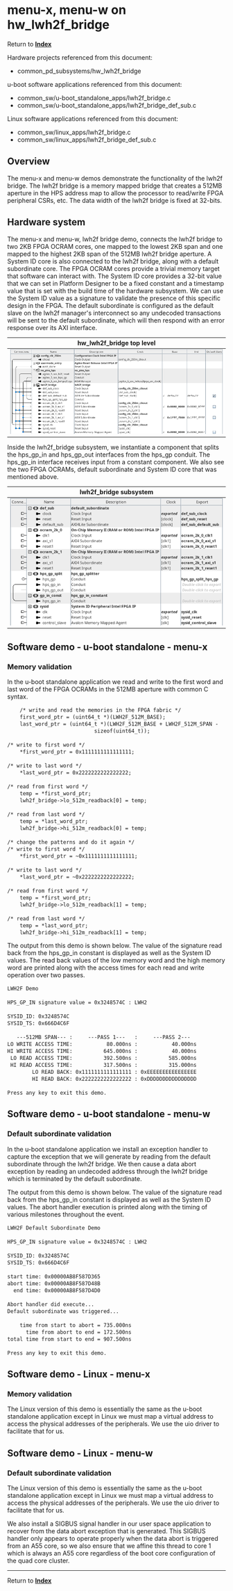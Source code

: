 # menu-x, menu-w on hw_lwh2f_bridge
<!-- SPDX-FileCopyrightText: Copyright (C) 2024 Intel Corporation -->
<!-- SPDX-License-Identifier: MIT-0 -->

Return to [**Index**](01_index.md)

Hardware projects referenced from this document:
* common_pd_subsystems/hw_lwh2f_bridge

u-boot software applications referenced from this document:
* common_sw/u-boot_standalone_apps/lwh2f_bridge.c
* common_sw/u-boot_standalone_apps/lwh2f_bridge_def_sub.c

Linux software applications referenced from this document:
* common_sw/linux_apps/lwh2f_bridge.c
* common_sw/linux_apps/lwh2f_bridge_def_sub.c

## Overview

The menu-x and menu-w demos demonstrate the functionality of the lwh2f bridge. The lwh2f bridge is a memory mapped bridge that creates a 512MB aperture in the HPS address map to allow the processor to read/write FPGA peripheral CSRs, etc. The data width of the lwh2f bridge is fixed at 32-bits.

## Hardware system

The menu-x and menu-w, lwh2f bridge demo, connects the lwh2f bridge to two 2KB FPGA OCRAM cores, one mapped to the lowest 2KB span and one mapped to the highest 2KB span of the 512MB lwh2f bridge aperture. A System ID core is also connected to the lwh2f bridge, along with a default subordinate core. The FPGA OCRAM cores provide a trivial memory target that software can interact with. The System ID core provides a 32-bit value that we can set in Platform Designer to be a fixed constant and a timestamp value that is set with the build time of the hardware subsystem. We can use the System ID value as a signature to validate the presence of this specific design in the FPGA. The default subordinate is configured as the default slave on the lwh2f manager's interconnect so any undecoded transactions will be sent to the default subordinate, which will then respond with an error response over its AXI interface.

| hw_lwh2f_bridge top level |
| :---: |
| ![hw_lwh2f_bridge_top.png](./images/captures/hw_lwh2f_bridge_top.png) |

Inside the lwh2f_bridge subsystem, we instantiate a component that splits the hps_gp_in and hps_gp_out interfaces from the hps_gp conduit. The hps_gp_in interface receives input from a constant component. We also see the two FPGA OCRAMs, default subordinate and System ID core that was mentioned above.

| lwh2f_bridge subsystem |
| :---: |
| ![hw_lwh2f_bridge_subsys.png](./images/captures/hw_lwh2f_bridge_subsys.png) |


## Software demo - u-boot standalone - menu-x

### Memory validation

In the u-boot standalone application we read and write to the first word and last word of the FPGA OCRAMs in the 512MB aperture with common C syntax.

```text
	/* write and read the memories in the FPGA fabric */
	first_word_ptr = (uint64_t *)(LWH2F_512M_BASE);
	last_word_ptr = (uint64_t *)(LWH2F_512M_BASE + LWH2F_512M_SPAN -
							sizeof(uint64_t));

/* write to first word */
	*first_word_ptr = 0x1111111111111111;

/* write to last word */
	*last_word_ptr = 0x2222222222222222;

/* read from first word */
	temp = *first_word_ptr;
	lwh2f_bridge->lo_512m_readback[0] = temp;

/* read from last word */
	temp = *last_word_ptr;
	lwh2f_bridge->hi_512m_readback[0] = temp;

/* change the patterns and do it again */
/* write to first word */
	*first_word_ptr = ~0x1111111111111111;

/* write to last word */
	*last_word_ptr = ~0x2222222222222222;

/* read from first word */
	temp = *first_word_ptr;
	lwh2f_bridge->lo_512m_readback[1] = temp;

/* read from last word */
	temp = *last_word_ptr;
	lwh2f_bridge->hi_512m_readback[1] = temp;
```

The output from this demo is shown below. The value of the signature read back from the hps_gp_in constant is displayed as well as the System ID values. The read back values of the low memory word and the high memory word are printed along with the access times for each read and write operation over two passes.

```text
LWH2F Demo

HPS_GP_IN signature value = 0x3248574C : LWH2

SYSID_ID: 0x3248574C
SYSID_TS: 0x666D4C6F

   ---512MB SPAN--- :     ---PASS 1---   :     ---PASS 2---
LO WRITE ACCESS TIME:           80.000ns :           40.000ns
HI WRITE ACCESS TIME:          645.000ns :           40.000ns
 LO READ ACCESS TIME:          392.500ns :          585.000ns
 HI READ ACCESS TIME:          317.500ns :          315.000ns
        LO READ BACK: 0x1111111111111111 : 0xEEEEEEEEEEEEEEEE
        HI READ BACK: 0x2222222222222222 : 0xDDDDDDDDDDDDDDDD

Press any key to exit this demo.
```

## Software demo - u-boot standalone - menu-w

### Default subordinate validation

In the u-boot standalone application we install an exception handler to capture the exception that we will generate by reading from the default subordinate through the lwh2f bridge. We then cause a data abort exception by reading an undecoded address through the lwh2f bridge which is terminated by the default subordinate.

The output from this demo is shown below. The value of the signature read back from the hps_gp_in constant is displayed as well as the System ID values. The abort handler execution is printed along with the timing of various milestones throughout the event.

```text
LWH2F Default Subordinate Demo

HPS_GP_IN signature value = 0x3248574C : LWH2

SYSID_ID: 0x3248574C
SYSID_TS: 0x666D4C6F

start time: 0x00000AB8F587D365
abort time: 0x00000AB8F587D48B
  end time: 0x00000AB8F587D4D0

Abort handler did execute...
Default subordinate was triggered...

    time from start to abort = 735.000ns
      time from abort to end = 172.500ns
total time from start to end = 907.500ns

Press any key to exit this demo.
```

## Software demo - Linux - menu-x

### Memory validation

The Linux version of this demo is essentially the same as the u-boot standalone application except in Linux we must map a virtual address to access the physical addresses of the peripherals. We use the uio driver to facilitate that for us.

## Software demo - Linux - menu-w

### Default subordinate validation

The Linux version of this demo is essentially the same as the u-boot standalone application except in Linux we must map a virtual address to access the physical addresses of the peripherals. We use the uio driver to facilitate that for us.

We also install a SIGBUS signal handler in our user space application to recover from the data abort exception that is generated. This SIGBUS handler only appears to operate properly when the data abort is triggered from an A55 core, so we also ensure that we affine this thread to core 1 which is always an A55 core regardless of the boot core configuration of the quad core cluster.

---
Return to [**Index**](01_index.md)
